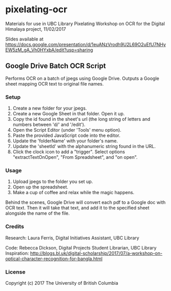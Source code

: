 # pixelating-ocr
Materials for use in UBC Library Pixelating Workshop on OCR for the Digital Himalaya project, 11/02/2017

Slides available at https://docs.google.com/presentation/d/1euANzVrodh9U2L69O2uEfU7NHyEW5zM_gA_Vh0HYxbA/edit?usp=sharing

## Google Drive Batch OCR Script

Performs OCR on a batch of jpegs using Google Drive.
Outputs a Google sheet mapping OCR text to original file names.

### Setup

1. Create a new folder for your jpegs.
2. Create a new Google Sheet in that folder. Open it up.
3. Copy the id found in the sheet's url (the long string of letters and numbers between 'd/' and '/edit').
4. Open the Script Editor (under 'Tools' menu option).
5. Paste the provided JavaScript code into the editor.
6. Update the 'folderName' with your folder's name.
7. Update the 'sheetId' with the alphanumeric string found in the URL.
8. Click the clock icon to add a "trigger". Select options "extractTextOnOpen", "From Spreadsheet", and "on open".

### Usage

1. Upload jpegs to the folder you set up.
2. Open up the spreadsheet.
3. Make a cup of coffee and relax while the magic happens.

Behind the scenes, Google Drive will convert each pdf to a Google doc with OCR text. Then it will take that text, and add it to the specified sheet alongside the name of the file.

### Credits

Research: Laura Ferris, Digital Initiatives Assistant, UBC Library

Code: Rebecca Dickson, Digital Projects Student Librarian, UBC Library
Inspiration: http://blogs.bl.uk/digital-scholarship/2017/07/a-workshop-on-optical-character-recognition-for-bangla.html

### License
Copyright (c) 2017 The University of British Columbia
